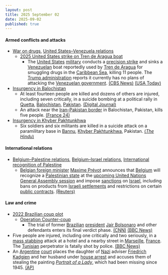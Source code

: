 ```yaml
---
layout: post
title: 2025 September 02
date: 2025-09-02
published: true
---
```



#### Armed conflicts and attacks

* [War on drugs](https://en.wikipedia.org/wiki/War_on_drugs "War on drugs"), [United States–Venezuela relations](https://en.wikipedia.org/wiki/United_States%E2%80%93Venezuela_relations "United States–Venezuela relations")
  * [2025 United States strike on Tren de Aragua boat](https://en.wikipedia.org/wiki/2025_United_States_strike_on_Tren_de_Aragua_boat "2025 United States strike on Tren de Aragua boat")
    * The [United States](https://en.wikipedia.org/wiki/United_States "United States") [military](https://en.wikipedia.org/wiki/United_States_Armed_Forces "United States Armed Forces") conducts a [precision strike](https://en.wikipedia.org/wiki/Precision_strike "Precision strike") and sinks a [Venezuelan](https://en.wikipedia.org/wiki/Venezuela "Venezuela") boat reportedly used by [Tren de Aragua](https://en.wikipedia.org/wiki/Tren_de_Aragua "Tren de Aragua") for smuggling drugs in the [Caribbean Sea](https://en.wikipedia.org/wiki/Caribbean_Sea "Caribbean Sea"), killing 11 people. The [Trump administration](https://en.wikipedia.org/wiki/Second_presidency_of_Donald_Trump "Second presidency of Donald Trump") reports it currently has no plans of attacking the [Venezuelan government](https://en.wikipedia.org/wiki/Government_of_Venezuela "Government of Venezuela"). [(CBS News)](https://www.cbsnews.com/news/venezuela-drug-boat-us-strike/) [(USA Today)](https://www.usatoday.com/story/news/politics/2025/09/02/us-military-caribbean-sea-strike-drug-boat/85945169007/)
* [Insurgency in Balochistan](https://en.wikipedia.org/wiki/Insurgency_in_Balochistan "Insurgency in Balochistan")
  * At least fourteen people are killed and dozens of others are injured, including seven critically, in a suicide bombing at a political rally in [Quetta](https://en.wikipedia.org/wiki/Quetta "Quetta"), [Balochistan](https://en.wikipedia.org/wiki/Balochistan%2C_Pakistan "Balochistan, Pakistan"), [Pakistan](https://en.wikipedia.org/wiki/Pakistan "Pakistan"). [(Digital Journal)](https://www.digitaljournal.com/world/at-least-25-killed-in-pakistan-attacks-including-14-at-political-rally/article)
  * An attack near the [Iran–Pakistan border](https://en.wikipedia.org/wiki/Iran%E2%80%93Pakistan_border "Iran–Pakistan border") in Balochistan, Pakistan, kills five people. [(France 24)](https://www.france24.com/en/live-news/20250902-at-least-25-killed-in-pakistan-attacks-including-14-at-political-rally)
* [Insurgency in Khyber Pakhtunkhwa](https://en.wikipedia.org/wiki/Insurgency_in_Khyber_Pakhtunkhwa "Insurgency in Khyber Pakhtunkhwa")
  * Six soldiers and six militants are killed in a suicide attack on a paramilitary base in [Bannu](https://en.wikipedia.org/wiki/Bannu "Bannu"), [Khyber Pakhtunkhwa](https://en.wikipedia.org/wiki/Khyber_Pakhtunkhwa "Khyber Pakhtunkhwa"), Pakistan. [(*The Hindu*)](https://www.thehindu.com/news/international/bannu-pakistan-paramilitary-base-suicide-bombing-attack-militants-security-personnel-killed/article70005654.ece)

#### International relations

* [Belgium–Palestine relations](https://en.wikipedia.org/wiki/Belgium%E2%80%93Palestine_relations "Belgium–Palestine relations"), [Belgium–Israel relations](https://en.wikipedia.org/wiki/Belgium%E2%80%93Israel_relations "Belgium–Israel relations"), [International recognition of Palestine](https://en.wikipedia.org/wiki/International_recognition_of_Palestine "International recognition of Palestine")
  * [Belgian foreign minister](https://en.wikipedia.org/wiki/Minister_of_Foreign_Affairs_%28Belgium%29 "Minister of Foreign Affairs (Belgium)") [Maxime Prévot](https://en.wikipedia.org/wiki/Maxime_Pr%C3%A9vot "Maxime Prévot") announces that [Belgium](https://en.wikipedia.org/wiki/Belgium "Belgium") will recognize a [Palestinian state](https://en.wikipedia.org/wiki/Palestine "Palestine") at the [upcoming United Nations General Assembly session](https://en.wikipedia.org/wiki/Eightieth_session_of_the_United_Nations_General_Assembly "Eightieth session of the United Nations General Assembly") and impose [sanctions](https://en.wikipedia.org/wiki/List_of_sanctions_involving_Israel "List of sanctions involving Israel") on [Israel](https://en.wikipedia.org/wiki/Israel "Israel"), including bans on products from [Israeli settlements](https://en.wikipedia.org/wiki/Israeli_settlements "Israeli settlements") and restrictions on certain [public contracts](https://en.wikipedia.org/wiki/Government_procurement "Government procurement"). [(Reuters)](https://www.reuters.com/en/belgium-recognise-palestinian-state-un-general-assembly-2025-09-02/)

#### Law and crime

* [2022 Brazilian coup plot](https://en.wikipedia.org/wiki/2022_Brazilian_coup_plot "2022 Brazilian coup plot")
  * [Operation Counter-coup](https://en.wikipedia.org/wiki/Operation_Counter-coup "Operation Counter-coup")
    * The trial of former [Brazilian](https://en.wikipedia.org/wiki/Brazil "Brazil") [president](https://en.wikipedia.org/wiki/President_of_Brazil "President of Brazil") [Jair Bolsonaro](https://en.wikipedia.org/wiki/Jair_Bolsonaro "Jair Bolsonaro") and other defendants enters its final verdict phase. [(CNN)](https://edition.cnn.com/2025/09/02/americas/bolsonaro-trial-explained-intl-latam) [(BBC News)](https://www.bbc.com/news/articles/c4gzgq9n8xjo.amp)
* Five people are injured, including one critically and two seriously, in a [mass stabbing](https://en.wikipedia.org/wiki/Mass_stabbing "Mass stabbing") attack at a hotel and a nearby street in [Marseille](https://en.wikipedia.org/wiki/Marseille "Marseille"), [France](https://en.wikipedia.org/wiki/France "France"). The [Tunisian](https://en.wikipedia.org/wiki/Tunisians "Tunisians") perpetrator is fatally shot by police. [(BBC News)](https://www.bbc.com/news/articles/cq6860ng4d6o)
* An [Argentine](https://en.wikipedia.org/wiki/Argentina "Argentina") [court](https://en.wikipedia.org/wiki/Judiciary_of_Argentina "Judiciary of Argentina") places the daughter of [Nazi](https://en.wikipedia.org/wiki/Nazi "Nazi") adviser [Friedrich Kadgien](https://en.wikipedia.org/wiki/Friedrich_Kadgien "Friedrich Kadgien") and her husband under [house arrest](https://en.wikipedia.org/wiki/House_arrest "House arrest") and accuses them of stealing the painting *[Portrait of a Lady](https://en.wikipedia.org/wiki/Portrait_of_a_Lady_%28Contessa_Colleoni%29 "Portrait of a Lady (Contessa Colleoni)")*, which had been missing since 1945. [(AP)](https://apnews.com/article/argentina-nazi-art-dutch-goudstikker-restitution-kadgien-0773fe94c60f5656bf218fb8c137fc25)

